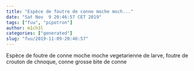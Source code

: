 ```yaml
---
title: "Espèce de foutre de conne moche moch..."
date: "Sat Nov  9 20:46:57 CET 2019"
tags: ["fuu", "pipotron"]
author: m1ch3l
categories: ["generated"]
slug: "fuu/2019-11-09-20:46:57"
---
```


Espèce de foutre de conne moche moche vegetarienne de larve, foutre de crouton de chnoque, conne grosse bite de conne
